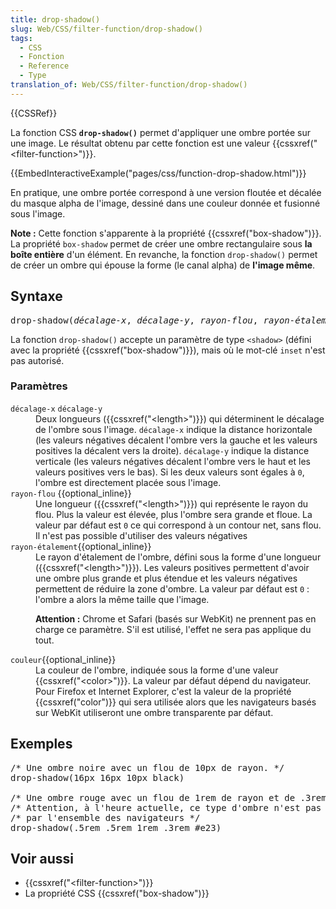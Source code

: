 ```yaml
---
title: drop-shadow()
slug: Web/CSS/filter-function/drop-shadow()
tags:
  - CSS
  - Fonction
  - Reference
  - Type
translation_of: Web/CSS/filter-function/drop-shadow()
---
```

<div>{{CSSRef}}</div>

<p>La fonction CSS <strong><code>drop-shadow()</code></strong> permet d'appliquer une ombre portée sur une image. Le résultat obtenu par cette fonction est une valeur {{cssxref("&lt;filter-function&gt;")}}.</p>

<div>{{EmbedInteractiveExample("pages/css/function-drop-shadow.html")}}</div>

<p>En pratique, une ombre portée correspond à une version floutée et décalée du masque alpha de l'image, dessiné dans une couleur donnée et fusionné sous l'image.</p>

<div class="note">
<p><strong>Note :</strong> Cette fonction s'apparente à la propriété {{cssxref("box-shadow")}}. La propriété <code>box-shadow</code> permet de créer une ombre rectangulaire sous <strong>la boîte entière</strong> d'un élément. En revanche, la fonction <code>drop-shadow()</code> permet de créer un ombre qui épouse la forme (le canal alpha) de <strong>l'image même</strong>.</p>
</div>

<h2 id="Syntaxe">Syntaxe</h2>

<pre class="syntaxbox">drop-shadow(<em>décalage-x</em>, <em>décalage-y</em>, <em>rayon-flou</em>, <em>rayon-étalement</em>, <em>couleur</em>)</pre>

<p>La fonction <code>drop-shadow()</code> accepte un paramètre de type <code>&lt;shadow&gt;</code> (défini avec la propriété {{cssxref("box-shadow")}}), mais où le mot-clé <code>inset</code> n'est pas autorisé.</p>

<h3 id="Paramètres">Paramètres</h3>

<dl>
 <dt><code>décalage-x</code> <code>décalage-y</code></dt>
 <dd>Deux longueurs ({{cssxref("&lt;length&gt;")}}) qui déterminent le décalage de l'ombre sous l'image. <code>décalage-x</code> indique la distance horizontale (les valeurs négatives décalent l'ombre vers la gauche et les valeurs positives la décalent vers la droite). <code>décalage-y</code> indique la distance verticale (les valeurs négatives décalent l'ombre vers le haut et les valeurs positives vers le bas). Si les deux valeurs sont égales à <code>0</code>, l'ombre est directement placée sous l'image.</dd>
 <dt><code>rayon-flou</code> {{optional_inline}}</dt>
 <dd>Une longueur ({{cssxref("&lt;length&gt;")}}) qui représente le rayon du flou. Plus la valeur est élevée, plus l'ombre sera grande et floue. La valeur par défaut est <code>0</code> ce qui correspond à un contour net, sans flou. Il n'est pas possible d'utiliser des valeurs négatives</dd>
 <dt><code>rayon-étalement</code>{{optional_inline}}</dt>
 <dd>Le rayon d'étalement de l'ombre, défini sous la forme d'une longueur ({{cssxref("&lt;length&gt;")}}). Les valeurs positives permettent d'avoir une ombre plus grande et plus étendue et les valeurs négatives permettent de réduire la zone d'ombre. La valeur par défaut est <code>0</code> : l'ombre a alors la même taille que l'image.
 <div class="warning">
   <p><strong>Attention :</strong> Chrome et Safari (basés sur WebKit) ne prennent pas en charge ce paramètre. S'il est utilisé, l'effet ne sera pas applique du tout.</p></div>
 </dd>
 <dt><code>couleur</code>{{optional_inline}}</dt>
 <dd>La couleur de l'ombre, indiquée sous la forme d'une valeur {{cssxref("&lt;color&gt;")}}. La valeur par défaut dépend du navigateur. Pour Firefox et Internet Explorer, c'est la valeur de la propriété {{cssxref("color")}} qui sera utilisée alors que les navigateurs basés sur WebKit utiliseront une ombre transparente par défaut.</dd>
</dl>

<h2 id="Exemples">Exemples</h2>

<pre class="brush: css">/* Une ombre noire avec un flou de 10px de rayon. */
drop-shadow(16px 16px 10px black)

/* Une ombre rouge avec un flou de 1rem de rayon et de .3rem d'étalement */
/* Attention, à l'heure actuelle, ce type d'ombre n'est pas pris en charge */
/* par l'ensemble des navigateurs */
drop-shadow(.5rem .5rem 1rem .3rem #e23)</pre>

<h2 id="Voir_aussi">Voir aussi</h2>

<ul>
 <li>{{cssxref("&lt;filter-function&gt;")}}</li>
 <li>La propriété CSS {{cssxref("box-shadow")}}</li>
</ul>
